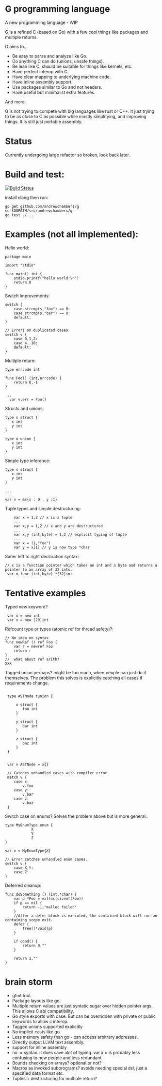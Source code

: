 # G programming language

A new programming language - WIP

G is a refined C (based on Go) with a few cool things like packages and multiple returns.

G aims to...

* Be easy to parse and analyze like Go.
* Do anything C can do (unions, unsafe things).
* Be lean like C, should be suitable for things like kernels, etc.
* Have perfect interop with C.
* Have clear mapping to underlying machine code.
* Have inline assembly support.
* Use packages similar to Go and not headers.
* Have useful but minimalist extra features.

And more.

G is not trying to compete with big languages like rust or C++. It just trying to be as close to C as possible while mostly simplifying, and improving things. It is still just portable assembly.


# Status

Currently undergoing large refactor so broken, look back later.

# Build and test:
[![Build Status](https://travis-ci.org/andrewchambers/g.svg?branch=master)](https://travis-ci.org/andrewchambers/g)

install clang then run:

```
go get github.com/andrewchambers/g
cd $GOPATH/src/andrewchambers/g
go test ./...
```

# Examples (not all implemented):


Hello world:
```
package main

import "stdio"

func main() int {
    stdio.printf("hello world!\n")
    return 0
}
```

Switch Improvements:

```
switch {
    case strcmp(s,"foo") == 0:
    case strcmp(s,"bar") == 0:
    default:
}

// Errors on duplicated cases.
switch v {
    case 0,1,2:
    case 4..10:
    default:
}

```

Multiple return:

```
type errcode int

func Foo() (int,errcode) {
    return 0,-1
}

...
  var v,err = Foo()
```
Structs and unions:
```
type s struct {
   x int
   y int
}

type u union {
   x int
   y int
}
```

Simple type inference:

```
type s struct {
   x int
   y int
}

...

var v = &s{x : 0 , y :1}

```
Tuple types and simple destructuring:
```
    var x = 1,2 // x is a tuple
    ...
    var x,y = 1,2 // x and y are destructured
    ...
    var x,y (int,byte) = 1,2 // explicit typing of tuple
    ...
    var x = (1,"foo")
    var y = x[1] // y is now type *char
```

Saner left to right declaration syntax:
```
// x is a function pointer which takes an int and a byte and returns a pointer to an array of 32 ints.
 var x func (int,byte) *[32]int
```

# Tentative examples

Typed new keyword?

```
 var x = new int
 var x = new [20]int
```

Refcount type or types (atomic ref for thread safety)?:

```
// No idea on syntax
func newRef () ref Foo {
    var r = newref Foo
    return r
}
//  what about ref arith?
XXX
```


Tagged union perhaps? might be too much, when people can just do it themselves.
The problem this solves is explicitly catching all cases if requirements change.
```
 
 type ASTNode tunion {
     
     x struct {
        foo int
     }
     
     y struct {
        bar int
     }
     
     z struct {
        baz int
     }
 }
 
 
 var v ASTNode = x{}
 
 // Catches unhandled cases with compiler error.
 match v {
    case x:
        v.foo
    case y:
        v.bar
    case z:
        v.baz
 }

```

Switch case on enums? Solves the problem above but is more general.:

```
type MyEnumType enum {
            X
            Y
            Z
}

var v = MyEnumType{X}

// Error catches unhandled enum cases.
switch v {
    case X,Y:
    case Z:
}

```

Deferred cleanup:
```
func doSomething () (int,*char) {
    var p *Foo = malloc(sizeof(Foo))
    if p == nil {
        return -1,"malloc failed"
    }
    //After a defer block is executed, the contained block will run on containing scope exit.
    defer {
        free((*void)p)
    }
    
    if cond() {
        return 0,""
    }
    
    return 1,""
}
```

# brain storm

* gfmt tool.
* Package layouts like go.
* Multiple return values are just syntatic sugar over hidden pointer args. This allows C abi compatibility.
* Go style exports with case. But can be overridden with private or public keywords to allow c interop.
* Tagged unions supported explicitly
* No implicit casts like go.
* Less memory safety than go - can access arbitrary addresses.
* Directly output LLVM text assembly.
* support for inline assembly
* no := syntax. it does save alot of typing. var x = is probably less confusing to new people and less redundant.
* Bounds checking on arrays? optional or not?
* Macros as invoked subprograms? avoids needing special dsl, just a specified data format etc.
* Tuples + destructuring for multiple return?


